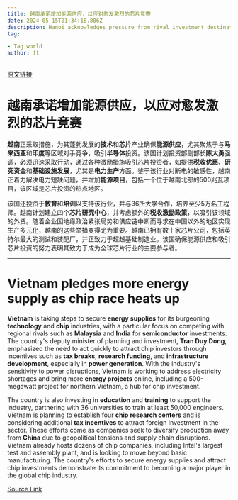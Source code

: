 ```yaml
---
title: 越南承诺增加能源供应，以应对愈发激烈的芯片竞赛
date: 2024-05-15T01:34:16.806Z
description: Hanoi acknowledges pressure from rival investment destinations Malaysia and India
tag: 

- Tag world
author: ft
---
```


[原文链接](https://ft.com/content/01bd70f7-0821-4719-9b0a-8f11f3466135)

# **越南**承诺增加能源供应，以应对愈发激烈的芯片竞赛 

**越南**正采取措施，为其蓬勃发展的**技术**和**芯片**产业确保**能源供应**，尤其聚焦于与**马来西亚**和**印度**等区域对手竞争，吸引**半导体**投资。该国计划投资部副部长**陈大勇**强调，必须迅速采取行动，通过各种激励措施吸引芯片投资者，如提供**税收优惠**、**研究资金**和**基础设施发展**，尤其是**电力生产**方面。鉴于该行业对断电的敏感性，越南正着力解决电力短缺问题，并增加**能源项目**，包括一个位于越南北部的500兆瓦项目，该区域是芯片投资的热点地区。 

该国还投资于**教育**和**培训**以支持该行业，并与36所大学合作，培养至少5万名工程师。越南计划建立四个**芯片研究中心**，并考虑额外的**税收激励政策**，以吸引该领域的外资。随着企业因地缘政治紧张局势和供应链中断而寻求在中国以外的地区实现生产多元化，越南的这些举措变得尤为重要。越南已拥有数十家芯片公司，包括英特尔最大的测试和装配厂，并正致力于超越基础制造业。该国确保能源供应和吸引芯片投资的努力表明其致力于成为全球芯片行业的主要参与者。

---

# Vietnam pledges more energy supply as chip race heats up 

**Vietnam** is taking steps to secure **energy supplies** for its burgeoning **technology** and **chip** industries, with a particular focus on competing with regional rivals such as **Malaysia** and **India** for **semiconductor** investments. The country's deputy minister of planning and investment, **Tran Duy Dong**, emphasized the need to act quickly to attract chip investors through incentives such as **tax breaks**, **research funding**, and **infrastructure development**, especially in **power generation**. With the industry's sensitivity to power disruptions, Vietnam is working to address electricity shortages and bring more **energy projects** online, including a 500-megawatt project for northern Vietnam, a hub for chip investment. 

The country is also investing in **education** and **training** to support the industry, partnering with 36 universities to train at least 50,000 engineers. Vietnam is planning to establish four **chip research centers** and is considering additional **tax incentives** to attract foreign investment in the sector. These efforts come as companies seek to diversify production away from **China** due to geopolitical tensions and supply chain disruptions. Vietnam already hosts dozens of chip companies, including Intel's largest test and assembly plant, and is looking to move beyond basic manufacturing. The country's efforts to secure energy supplies and attract chip investments demonstrate its commitment to becoming a major player in the global chip industry.

[Source Link](https://ft.com/content/01bd70f7-0821-4719-9b0a-8f11f3466135)

